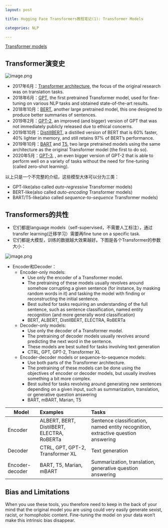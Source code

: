 ```yaml
---
layout: post

title: Hugging Face Transformers教程笔记(1): Transformer Models

categories: NLP

---
```


[Transformer models](https://huggingface.co/course/chapter1)

## Transformer演变史

![image.png](attachment:image.png)

- 2017年6月：[Transformer architecture](https://arxiv.org/abs/1706.03762), the focus of the original research was on translation tasks.
- 2018年6月：[GPT](https://cdn.openai.com/research-covers/language-unsupervised/language_understanding_paper.pdf), the first pretrained Transformer model, used for fine-tuning on various NLP tasks and obtained state-of-the-art results.
- 2018年10月：[BERT](https://arxiv.org/abs/1810.04805), another large pretrained model, this one designed to produce better summaries of sentences.
- 2019年2月：[GPT-2](https://cdn.openai.com/better-language-models/language_models_are_unsupervised_multitask_learners.pdf), an improved (and bigger) version of GPT that was not immediately publicly released due to ethical concerns.
- 2019年10月：[DistillBERT](https://arxiv.org/abs/1910.01108), a distilled version of BERT that is 60% faster, 40% lighter in memory, and still retains 97% of BERT’s performance.
- 2019年10月：[BART](https://arxiv.org/abs/1910.13461) and [T5](https://arxiv.org/abs/1910.10683), two large pretrained models using the same architecture as the original Transformer model (the first to do so).
- 2020年5月：[GPT-3](https://arxiv.org/abs/2005.14165), , an even bigger version of GPT-2 that is able to perform well on a variety of tasks without the need for fine-tuning (called zero-shot learning).

以上只是一个不完整的介绍，这些模型大体可以分为三类：

- GPT-like(also called *auto-regressive* Transformer models)
- BERT-like(also called *auto-encoding* Transformer models)
- BART/T5-like(also called *sequence-to-sequence* Transformer models)

## Transformers的共性

- 它们都是language models（self-supervised，不需要人工标注），通过transfer learning(迁移学习）需要再fine tune on a specific task.
- 它们都是大模型，训练的数据越大效果越好。下图是各个Transformer的参数大小：

![image.png](attachment:image.png)

- Encoder和Decoder：
    - Encoder-only models:  
        - Use only the encoder of a Transformer model.
        - The pretraining of these models usually revolves around somehow corrupting a given sentence (for instance, by masking random words in it) and tasking the model with finding or reconstructing the initial sentence. 
        - Best suited for tasks requiring an understanding of the full sentence, such as sentence classification, named entity recognition (and more generally word classification)
        - BERT, ALBERT, DistillBERT, ELECTRA, RoBERTa
    - Decoder-only models: 
        - Use only the decoder of a Transformer model.
        - The pretraining of decoder models usually revolves around predicting the next word in the sentence.
        - These models are best suited for tasks involving text generation
        - CTRL, GPT, GPT-2, Transformer XL
    - Encoder-decoder models or sequence-to-sequence models: 
        - Use both parts of the Transformer architecture. 
        - The pretraining of these models can be done using the objectives of encoder or decoder models, but usually involves something a bit more complex. 
        - Best suited for tasks revolving around generating new sentences depending on a given input, such as summarization, translation, or generative question answering
        - BART, mBART, Marian, T5

| Model | Examples | Tasks |
|-------|:---------|:------|
| Encoder | ALBERT, BERT, DistilBERT, ELECTRA, RoBERTa | Sentence classification, named entity recognition, extractive question answering |
| Decoder | CTRL, GPT, GPT-2, Transformer XL | Text generation |
|Encoder-decoder | BART, T5, Marian, mBART | Summarization, translation, generative question answering |

## Bias and Limitations

When you use these tools, you therefore need to keep in the back of your mind that the original model you are using could very easily generate sexist, racist, or homophobic content. Fine-tuning the model on your data won’t make this intrinsic bias disappear.
